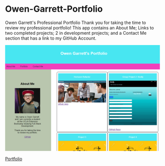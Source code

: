 # Owen-Garrett-Portfolio
Owen Garrett's Professional Portfolio 
Thank you for taking the time to review my professional portfolio! This app contains an About Me; Links to two completed projects; 2 in development projects; and a Contact Me section that has a link to my GitHub Account. 

<img src="./assets/images/screenshot.jpg" alt="under construction" />

<a href="https://owengarrett.github.io/Portfolio/">Portfolio</a>